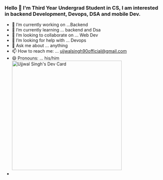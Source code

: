 

### Hello 👋 I'm Third Year Undergrad Student in CS, I am interested in backend Development, Devops, DSA and mobile Dev.

- 🔭 I’m currently working on ...Backend
- 🌱 I’m currently learning ... backend and Dsa
- 👯 I’m looking to collaborate on ... Web Dev
- 🤔 I’m looking for help with ... Devops
- 💬 Ask me about ... anything
- 📫 How to reach me: ... ujjwalsingh90official@gmail.com
- 😄 Pronouns: ... his/him
<a href="https://app.daily.dev/detexter"><img src="https://api.daily.dev/devcards/v2/So6uut3yrAnVSlaO5nsnL.png?r=xcq&type=default" width="356" alt="Ujjwal Singh's Dev Card"/></a>
- 
